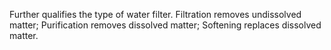 ﻿Further qualifies the type of water filter.  Filtration removes undissolved matter; Purification removes dissolved matter; Softening replaces dissolved matter.
